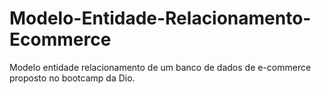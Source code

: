 # Modelo-Entidade-Relacionamento-Ecommerce
Modelo entidade relacionamento de um banco de dados de e-commerce proposto no bootcamp da Dio.
